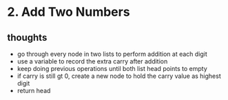 # 2. Add Two Numbers

## thoughts

- go through every node in two lists to perform addition at each digit
- use a variable to record the extra carry after addition
- keep doing previous operations until both list head points to empty
- if carry is still gt 0, create a new node to hold the carry value as highest digit
- return head